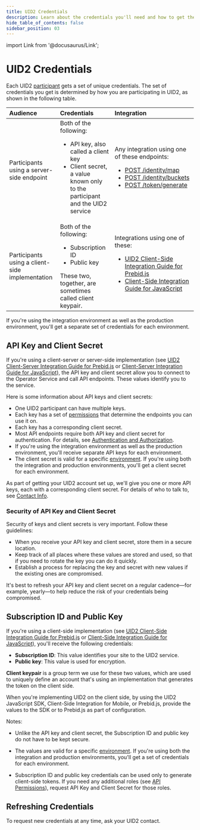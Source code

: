 ```yaml
---
title: UID2 Credentials
description: Learn about the credentials you'll need and how to get them.
hide_table_of_contents: false
sidebar_position: 03
---
```


import Link from '@docusaurus/Link';

# UID2 Credentials

Each UID2 <a href="/docs/intro#participants">participant</a> gets a set of unique credentials. The set of credentials you get is determined by how you are participating in UID2, as shown in the following table.

| Audience | Credentials | Integration |
| :--- | :--- | :--- |
| Participants using a server-side endpoint | Both of the following:<ul><li><Link href="../ref-info/glossary-uid#gl-api-key">API key</Link>, also called a client key</li><li><Link href="../ref-info/glossary-uid#gl-client-secret">Client secret</Link>, a value known only to the participant and the UID2 service</li></ul> | Any integration using one of these endpoints: <ul><li>[POST&nbsp;/identity/map](../endpoints/post-identity-map.md)</li><li>[POST&nbsp;/identity/buckets](../endpoints/post-identity-buckets.md)</li><li>[POST&nbsp;/token/generate](../endpoints/post-token-generate.md)</li></ul> |
| Participants using a client-side implementation | Both of the following: <ul><li><Link href="../ref-info/glossary-uid#gl-subscription-id">Subscription ID</Link></li><li><Link href="../ref-info/glossary-uid#gl-public-key">Public key</Link></li></ul>These two, together, are sometimes called <Link href="../ref-info/glossary-uid#gl-client-keypair">client keypair</Link>. | Integrations using one of these: <ul><li>[UID2 Client-Side Integration Guide for Prebid.js](../guides/integration-prebid-client-side.md)</li><li>[Client-Side Integration Guide for JavaScript](../guides/integration-javascript-client-side.md)</li></ul> |

If you're using the integration environment as well as the production environment, you'll get a separate set of credentials for each environment.

## API Key and Client Secret

If you're using a client-server or server-side implementation (see [UID2 Client-Server Integration Guide for Prebid.js](../guides/integration-prebid-server-side.md) or [Client-Server Integration Guide for JavaScript](../guides/integration-javascript-client-server.md)), the API key and client secret allow you to connect to the <Link href="../ref-info/glossary-uid#gl-operator-service">Operator Service</Link> and call API endpoints. These values identify you to the service.

Here is some information about API keys and client secrets:
- One UID2 participant can have multiple keys.
- Each key has a set of [permissions](gs-permissions.md) that determine the endpoints you can use it on.
- Each key has a corresponding client secret.
- Most API endpoints require both API key and client secret for authentication. For details, see [Authentication and Authorization](gs-auth.md).
- If you're using the integration environment as well as the production environment, you'll receive separate API keys for each environment.
- The client secret is valid for a specific [environment](gs-environments.md). If you're using both the integration and production environments, you'll get a client secret for each environment.

As part of getting your UID2 account set up, we'll give you one or more API keys, each with a corresponding client secret. For details of who to talk to, see [Contact Info](gs-account-setup.md#contact-info).

### Security of API Key and Client Secret

Security of keys and client secrets is very important. Follow these guidelines:

- When you receive your API key and client secret, store them in a secure location.
- Keep track of all places where these values are stored and used, so that if you need to rotate the key you can do it quickly.
- Establish a process for replacing the key and secret with new values if the existing ones are compromised.

It's best to refresh your API key and client secret on a regular cadence&#8212;for example, yearly&#8212;to help reduce the risk of your credentials being compromised.

## Subscription ID and Public Key

If you're using a client-side implementation (see [UID2 Client-Side Integration Guide for Prebid.js](../guides/integration-prebid-client-side.md) or [Client-Side Integration Guide for JavaScript](../guides/integration-javascript-client-side.md)), you'll receive the following credentials:
- **Subscription ID**: This value identifies your site to the UID2 service.
- **Public key**: This value is used for encryption.

**Client keypair** is a group term we use for these two values, which are used to uniquely define an account that's using an implementation that generates the token on the client side.

When you're implementing UID2 on the client side, by using the UID2 JavaScript SDK, Client-Side Integration for Mobile, or Prebid.js, provide the values to the SDK or to Prebid.js as part of configuration.

Notes:

- Unlike the API key and client secret, the Subscription ID and public key do not have to be kept secure.

- The values are valid for a specific [environment](gs-environments.md). If you're using both the integration and production environments, you'll get a set of credentials for each environment.

- Subscription ID and public key credentials can be used only to generate client-side tokens. If you need any additional roles (see [API Permissions](gs-permissions.md)), request API Key and Client Secret for those roles.

## Refreshing Credentials

To request new credentials at any time, ask your UID2 contact.
